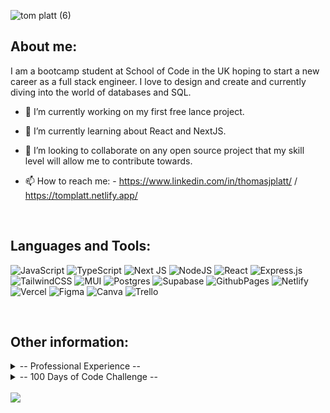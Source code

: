 ![tom platt (6)](https://github.com/tplatt92/tplatt92/assets/118260849/d96c68a2-cecc-4036-9e67-641c2fe6aa4a)

<h2>About me:</h2>
 I am a bootcamp student at School of Code in the UK hoping to start a new career as a full stack engineer. I love to design and create and currently diving into the world of databases and SQL. 

- 🔭 I’m currently working on my first free lance project.  
- 🌱 I’m currently learning about React and NextJS. 
- 👯 I’m looking to collaborate on any open source project that my skill level will allow me to contribute towards. 
- 📫 How to reach me: - https://www.linkedin.com/in/thomasjplatt/  /   https://tomplatt.netlify.app/

  
  <br>
<h2>Languages and Tools:</h2>

 ![JavaScript](https://img.shields.io/badge/javascript-%23323330.svg?style=for-the-badge&logo=javascript&logoColor=%23F7DF1E) ![TypeScript](https://img.shields.io/badge/typescript-%23007ACC.svg?style=for-the-badge&logo=typescript&logoColor=white)  ![Next JS](https://img.shields.io/badge/Next-black?style=for-the-badge&logo=next.js&logoColor=white) ![NodeJS](https://img.shields.io/badge/node.js-6DA55F?style=for-the-badge&logo=node.js&logoColor=white) ![React](https://img.shields.io/badge/react-%2320232a.svg?style=for-the-badge&logo=react&logoColor=%2361DAFB)  ![Express.js](https://img.shields.io/badge/express.js-%23404d59.svg?style=for-the-badge&logo=express&logoColor=%2361DAFB) ![TailwindCSS](https://img.shields.io/badge/tailwindcss-%2338B2AC.svg?style=for-the-badge&logo=tailwind-css&logoColor=white) ![MUI](https://img.shields.io/badge/MUI-%230081CB.svg?style=for-the-badge&logo=mui&logoColor=white) ![Postgres](https://img.shields.io/badge/postgres-%23316192.svg?style=for-the-badge&logo=postgresql&logoColor=white) ![Supabase](https://img.shields.io/badge/Supabase-3ECF8E?style=for-the-badge&logo=supabase&logoColor=white) ![GithubPages](https://img.shields.io/badge/github%20pages-121013?style=for-the-badge&logo=github&logoColor=white) ![Netlify](https://img.shields.io/badge/netlify-%23000000.svg?style=for-the-badge&logo=netlify&logoColor=#00C7B7) ![Vercel](https://img.shields.io/badge/vercel-%23000000.svg?style=for-the-badge&logo=vercel&logoColor=white) ![Figma](https://img.shields.io/badge/figma-%23F24E1E.svg?style=for-the-badge&logo=figma&logoColor=white) ![Canva](https://img.shields.io/badge/Canva-%2300C4CC.svg?style=for-the-badge&logo=Canva&logoColor=white) ![Trello](https://img.shields.io/badge/Trello-%23026AA7.svg?style=for-the-badge&logo=Trello&logoColor=white)




<br>


<h2>Other information:</h2>

<details>
 <summary>-- Professional Experience --</summary>
 <h2>School of Code Bootcamp</h2>
 
 Thanks to my immersive experience at the School of Code bootcamp, I am emerging with a robust skill set and a dynamic mindset. I've mastered cutting-edge programming languages like JavaScript and React, equipping me to tackle complex coding challenges with confidence. My problem-solving abilities have been honed through real-world projects, where I learned to be the architect of innovative solutions.

Collaboration and teamwork are second nature to me now, having worked closely with diverse, talented peers in an environment that fosters creativity and mutual support. I'm adept at agile methodologies, ensuring that I can adapt swiftly to evolving project requirements.

The bootcamp not only taught me technical prowess but also emphasized soft skills. I've become an effective communicator, able to translate intricate technical jargon into comprehensible ideas for clients and team members alike. I’ve also developed resilience and adaptability, essential traits in the ever-changing tech landscape.

In addition to these skills, the bootcamp instilled in me a passion for continuous learning. I understand the importance of staying updated with the latest technologies and industry trends. With my hands-on experience and dedication to growth, I am ready to contribute effectively to any tech-driven project or team.

<h2>Primary School Teacher</h2>

Drawing on my rich background as a dedicated primary school teacher with a decade of experience, I bring a unique set of skills and attributes to the world of software engineering.

My years in the classroom have honed my communication abilities, enabling me to convey complex ideas with clarity and precision. I have a proven track record of adapting teaching methods to cater to diverse learning styles, showcasing my ability to tailor solutions to meet specific needs—a skill invaluable in programming, where understanding user requirements is crucial.

Patience and perseverance are my hallmarks, virtues that have enabled me to guide young minds through challenges. In the realm of coding, this means I approach problem-solving with tenacity and a calm demeanor, critical for debugging and troubleshooting intricate software issues.

Collaboration is at the heart of effective teaching, and I have cultivated the art of teamwork. I've led diverse groups of students and colleagues toward common goals, fostering a supportive environment where ideas flourish. These collaborative skills are directly applicable to agile development methodologies, ensuring seamless integration within a software engineering team.

In a rapidly changing educational landscape, I've become adept at embracing new technologies and incorporating them into my teaching methods. This adaptability is a cornerstone in the tech industry, where staying current with programming languages and tools is vital.

Moreover, my role demanded strong organizational skills to manage multiple tasks, deadlines, and diverse student needs. This aptitude for organization directly translates into efficient project management, ensuring that software development projects are completed on time and within scope.

Above all, my passion for education has given me a love for learning. Transitioning to software engineering, I am not just armed with technical skills, but also with a growth mindset and the enthusiasm to continually explore and innovate. With my blend of pedagogical expertise and newfound technical acumen, I am poised to make a significant impact in the world of software engineering.

</details>
<details>
<summary>-- 100 Days of Code Challenge --</summary>
<br>
Day 1: Continued with module 5 on Scrimba's front end career path - creating a twitter clone. Looked at Data attributes, how to create an interactive like button with counter. 

Day 2: Continued with creating a very basic twitter clone. Explored conditional rendering of CSS and how initialise CSS styles using conditional statements in JavaScript. I created a like button which toggles a red heart, a retweet button which glows green when clicked and a reply button which renders the replies onto the page when clicked and hides them when clicked again. 

Day 3: Looked at UUID's and how to generate them using a CDN. Imported and implemented the CDNs use to the twitter clone app. Generated a new UUID for each new tweet. 

Day 4: Rendered new tweets onto the twitter clone feed. Adding a new object to the existing array and finished the styling of the app. I enjoyed this project overall and found it challenging. Understanding the logic behind adding the button interactivity was difficult and something I definitely need to explore further in the next solo project. 

Day 5: Started a solo project of a restaurant ordering app following a figma design. I rendered the HTML into the browser using JavaScript and created a function which adds a food item to an order which is rendered below. Started to implement a remove function but struggled with this. 

Day 6: Finished implementing the remove item function and allowed for the tracking of the total price of the order. Also styled the app to the figma specifications. Added payment modal to appear when complete order button is pressed and used a form input fields to display input information. 

Day 7: Dove deeper into some essential JavaScript concepts. Learnt about object destructuring which enables us to get properties from objects and store into variables. I learnt about the .map(), join() methods and arrow functions and applied them to a variety of different coding exercises. 

Day 8: Learnt about the .reduce() method and completed a challenge which utilised all the learning from the past 2 days. It allowed me to apply object destructuring, .map(), .join(), .reduce() and utilise arrow functions. I then started to learn about the use cases of the ternary operator '?' and used it to refactor examples of code that used if/else statements. 

Day 9: Recapped arrow functions and ternary operators. Completed challenges to gain muscle memory and familiary when writing with the new syntax. 

Day 10: Used Scrimba and learnt about short circuiting with OR (||) and AND (&&) in order to make more concise conditional statements. Completed challenges that allowed me to apply this. 

Day 11: Finished module 5 using common constructor functions such as date() as well as looking at how to create my own error() constructors to handle error messages within my code. Continued with FreeCodeCamps data structures and algorithms module and tried to apply the knowledge I have learnt to write some basic algorithmic scripts which I was successful with to varying degrees. Practicing my JS application is definitely something I need to ensure I consistently practice. 

Day 12: Started my day with some codewars challenges to continue my JS application then began Scrimba Module 6 on responsive design. Looked at relative units such as %, em, and rems and their various applications. 

Day 13: Signed up to LeetCode and its 30 days of JavaScript problem set. Completed several problems to enhance my understanding of how to approach different problems using JS. 

Day 14: Solved severeal problems on CodeWars using JavaScript. Moved on to 7kyu challenges and learnt about a few new methods to convert values into numbers: the unary operator (+) to turn a string into a number; the Number() and parseInt() methods which offer greater control when converting values into numbers; Math.sqrt(n) which finds the square root of a number; as well as applying previous learnt methods such as .map(), .join(), .split(), for loops and arrow functions. 

Day 15: First day of my School of Code bootcamp. We were introduced to the staff and the challenges that lay ahead, we looked at how to become effective learners and what daily practices to adopt in order to get the most out the bootcamp.

Day 16: Started my day recapping useful string methods, and playing around with them in my dev tools. Methods like .length, finding an integer [], .includes,  and .indexOf. During the second day of the bootcamp we looked at useful developer tools such as AI, git and github. 

Day 17: Day 3 of School of code bootcamp. Had an incredibly interesting talk from Ira Rainey: a senior software engineer at Microsoft. We learnt a lot about imposter syndrome and growth mindset. In the afternoon we experimented with differed tools such as draw.io to help us create effective plans for our code, working collaboratively with others to solve different problems using AGILE. 

Day 18: Day 4 of School of Code Bootcamp. We dove deeper into using AGILE and other methods such as LEAN and MVP. We then planned our first Hackathon which was to create an escape room game using scratch. We utilised tools such as draw.io to create flow diagrams in order to help us plan out the day and looked at project management tools on Github like milestones and issues. 

Day 19: Day 5 of School of Code Bootcamp. Our first hackathon creating an escape room game using scratch. We worked throughout the day to produce a working piece of software with three different rooms. We were very happy with what we produced and presented it back to our cohort reflecting on what went well, what we could improve next time and included a demo of our planning process and the game itself. 

Day 20: With our JavaScript fundamentals week coming up, I reviewed the basics of JavaScript including Primitive values, string methods, the Math Object and simple Boolean logic including conditionals and comparison operators.

Day 21: Continued to review JS fundamentals today I focused on the array and object data structures. I looked at how to access and add/remove data from them and reviewed some important array methods including: push(), pop(), shift(), unshift(), slice(), splice() and more. Tomorrow morning I will review different ways of looping and iterating over data.

Day 22: Reviewed different loop types and explored their strengths and weaknesses. When different loops are most useful. Week 2 began of the School of Code bootcamp where we met our new teams for the weeks and began the day with an engaging workshop on growth mindset. In the afternoon we looked at some JavaScript fundamentals and went through exerises to practice some of those basics. 

Day 23: Starting the morning recapping arrays and objects before the bootcamp began. During the days bootcamp we focused on looping and functions. We looked at while, for loops and then function basics and higher order functions. We took on several challenges culminating in creating a function that would add and withdraw money from a bank account and update the accounts total. Into the evening I completed some codewars challenges that utilised some array methods like reduce() and filter(). 

Day 24: Started the morning recapping object Methods and using the 'this' keyword. Then went into the bootcamp confident as we were focusing on arrays and how to utilise them when building applications. We build a quiz application which stored answers within an array and then used conditionals to check whether user input matched that answer, keeping tracking of the users total score and reporting it to them at then end. In the evening I completed a couple of code wars challenges including one 6 kata challenge which I was very satisfied with. 

Day 25: Our second Hackathon creating a rock,paper, scissors game. It was a super fun day where we created a working game of rock, paper, scissors and even managed to go above and beyond by manipulating the DOM to render it out which presented some challenges which we overcame for the most part. We definitely needed to continue to embed AGILE principles and get comfortable with that workflow and utilise githubs project management features more effectively. 

Day 26: Embedded some of the weekly concepts learned using the exorcism platform which has been very enjoyable. 

Day 27: Decided to start a portfolio project in order to build a central hub to display my projects. I completed the navbar and learnt about the css clamp feature to create responsive typography. 

Day 28: Completed the hero section of my personal portfolio that was responsive to different screen sizes. Started the third week of school of code confident, we looked at debugging and how to use the dev tools to help debug. We learnt about different error types and how we can use systematic processes to handle them. 

Day 29: Completed the skills section, responsive to different screen sizes. During the bootcamp we focused on using JS to manipulate the DOM. We looked at grabbing, creating, and modifying different elements on the page. 

Day 30: Completed codewars challenges and achieved the 5kyu rank! We focused on JavaScript events and how we can use eventListeners to create dynamic user interactions. We completed a series of challenges that utilised different events and other concepts that we had previously learnt in week two which was challenging but really rewarding. 

Day 31: We recapped how we can get information from arrays and objects but utilising data sets which include several levels of nesting. Once we achieved that we looked at external API's and get requests using fetch, async functions, promises and await. This was a challenging day for me and I found understanding promises difficult, I did some extra reading in the evening in preparation for the hackathon where we would have to create our own weather application using an external API. 

Day 32: Hackathon day went incredibly well and my team and I were very happy with what we managed to achieve. We create a fully functioning weather application which used an external weather API and rendered out the information onto a clean looking interface. Even after the day was over, I took it upon myself to hook up another geolocation API in order for users to be able to input a location and get the weather from that API. 

Day 33: Completed the bootcamps weekend task which was to use another API and render out some information that had been displayed. I teamed up with another bootcamper and we used a Pokemon API to create our very own working Pokedex application. Using a Pokedex template, we hooked the API up to different elements and successfully rendered out the information we wanted to the pokedex. We were incredibly happy with the results. 

Day 34: Spent some time looking at ways to create animations and interesting SVGs. In the evening I started learning about Nodejs and npm. 

Day 35: Refreshed our knowledge from the previous week on APIs and learned about the setTimeout and setInterval functions. We then created a working clock that was connecting to our locations real time. 

Day 36: We were introduced to Nodejs and initial set up. How to initialise a node project and install different packages. 

Day 37: Used nodejs to create CRUD functions that would form the basis of our API in the hackathon at the end of the week.

Day 38: Introduced to expressjs to create our own server which would call upon different CRUD functions depending on what type of request would be created.

Day 39: Hackathon day: We had to create our own API from scratch with crud functionality and different types of HTML requests. We were successful and managed to complete the task and even some stretch goals. We managed to hook the backend up to the front end using the cors package. We created a button which generated a random quote to the page using a get request that delivered an array of quotes and then selected one at random. 

Day 40: Weekend project was to create our own functioning API on our own, I created CRUD functionality for an API that processed user data. 

Day 41: Continued with the weekend project and managed not only to get each type of request working but connected it to the front end and manageed to build out a sleek design which could add and retrieve user data using query parameters. 

Day 42: Introduced to databases and why they are preferred to in situations over a JSON API. 

Day 43: Started to learn SQL and how to create SQL query strings. Really enjoyed learning the syntax as it reads like english. We used a resource called SQL bolt to learn the basics. 

Day 44: Continued with SQL bolt which taught us about more complex queries involving aggregate functions and then different table joins. Ended the day with a SQL murder mystery challenge which put our skills to the test.

Day 45: Learnt about using nodejs to extract data from our database through different route handlers. 

Day 46: Hackathon Friday. Our group worked so well together which meant for a stress free hackathon. We ensured that we completed it properly with everyone on the same page and no one being left behind. We managed to create our own SQL database with a CRUD functioning API and it worked without hiccups. Finished our destination section and introduced ourselves to scoll trigger animations. We managed to create stacking panels with a smooth scroll implemented and it looks fantastic. 

Day 47: Completed the crew section on our space tourism site which included another scroll trigger animation. This time we wanted the panels to slide horizontally and we managed to achieve this after some teething issues. Overall we are really happy with it. 

Day 48: Continued work on the space tourism site. Managed to get the technology page working and is now fully responsive. Just need to figure out a way to position the image and size it correctly.

Day 49: We were introduced to testing and had a guest lecture on the imoportance of Test Driven Development and the advantages of automated testing rather than manual tesing. At the end of the day I filtered through our space projects and pruned unneccessary pieces of code. 

Day 50: We learnt about Unit testing using vitest. I really enjoyed today as we got to put out JS skills into practice by writing an ever increasingly complex function. What was difficult was remembering to use Test Driven Development priciples and ensure that we write the test first before we write any code. Although this seemed counterintuitive, I can appreciate the power of it and will start incorporating it into my working practices. 

Day 51: Today we learnt about end to end testing looking at user flows and how we can test that they work as expected using Playwright. This was a really interesting tool that includes a useful GUI that shows you what your tests are doing. We looked at how to use different locators, actions and assertions. Started to learn react and began the react library course of FreeCodeCamp.

Day 52: Looked into API testing using a combination of different testing packages like vitest and supertest. It was really interesting to see how we could similate different requests and automate them rather than using thunderclient. Continued with the React course into the evening. 

Day 53: Complete the hackathon which included building out a string of tests for an API as well as an end to end test for a user flow. This was the most difficult hackathon yet but we came out the other side smiling and had such a fun time. 

Day 54: Created a plan for our next project which we will use a variety of new technologies. This is a free lance portfolio projects for a business that will utilise the website. This is a collaborative project with a fellow bootcamper and being led by an experience software engineer. I am so excited to be a part of this project and learning about React development. 

Day 55: Learnt all about props in React and how to pass props down from parents to child components. This culminated in making a small travel journal app which rendered data passed in as props to a card component. 

Day 56: Learnt about Product and Agile teams in great detail and how companies think they are agile but they aren't truly. I can see the value of product teams and how empowering engineers and including them in the whole process is invaluable. 

Day 57: Conducted our own user research to determine what whether bootcampers experienced imposter syndrome and why they might feel this way. We created our own survey and then user personnas, finally some solution ideation. 

Day 58: After looking at the user experience we then had a day of focusing on UI design. We created a UI in figma for the solution to our problem from the previous day. We created low and high fidelity wireframes for each section of our application. 

Day 59: Hackathon day 1: our copycat challenge was to create the BBC sport website. We decided to go from top to bottom ensuring that each section was how we wanted it to be before moving onto the next one. We managed to get both navigation bars and the main news content completed.

Day 60: Hackathon day 2: we completed socials and both footer sections of the page and fine tuned some of our spacing. We then looked at interactivity, created live animations, active animations and even a functioning mobile navigation bar. 

Day 61: Started Scrimbas introducton to TypeScript course, learnt about primitive types and their use cases within typescript. 

Day 62: Continued with the TypeScript course. Focusing on structural types. 

Day 63: Midterm project week kicked off. Met our teams, created a team manifesto and completed problem ideation for the week ahead. Decided to focus on the problem that bootcampers had when networking and organising events. Completed some user research and started user stories. 

Day 64: Continued with user stories and completed our UI design and created a Kanban board for tasks to approach the build tomorrow. 

Day 65: Split into frontend and backend teams and collaboarated incredibly well, we tried to work in an agile way implementing one feature at a time and reviewing each feature together. We were able to reach our MVP after day one, day two we will be able to work on our stretch goals. 

Day 66: Continued with our build and managed to complete some challenging stretch goals. We managed to create live patch requests that would be reflected both in the DOM display and reflect in the database. 

Day 67: Demo day went very well. We created a cohesive presentation that told our story and were able to demo what we had built to multiple industry professionals. It was incredibly rewarding to get the constructive feedback from the judges to take into our next project. 

Day 68: Read about react router and custom hooks. 

Day 69: Completed my personal portfolio and solved grid issues, also fixed issues with the contact form and deployed it to netlify! In a private react project managed to create a navbar than renders conditionally, it was such a dopamine rush when we saw it change on the screen. We were so overjoyed.

Day 70: Reflections on the previous week then did a learning audit from the previous 8 weeks. Wanted to go over APIs and started the API module on Scrimba. Similar to the previous day we implemented a search bar to filter the feed live as we type. This was a real headscratcher but again incredibly rewarding once we managed to complete it. 

Day 71: Continued with Scrimba's API course. Learnt about pure promise syntax and recapped on using fetch. Completed several codewars challenges. 

Day 72: Completed more codewars challenges and looked at different tools to deploy our applications. We utilised render to deploy the backend and vercel to deploy the frontend and edited our application to fetch the data from the hosted URL. 

Day 73: Spend the day gaining surface knowledge of AWS and completed AWS cloud quest. I am 2/3 of the way to completed the Cloud Pracitioner certification and hope to complete it soon. It was quite overwhelming to see how vast AWS is but interesting nontheless. Completed filter functions on a private React project and fine tuned a search function. Edited folder structure and cleaned up the codebase.

Day 74: Completed a hackathon where we were given a day to complete a full stack application of three choices. We decided that we would do a personal budgeting application. I got to work on the backend this time as I wanted to put myself out of my comfort zone and really enjoyed myself. There were a few debugging issues with the odd rogue comma or semi-colon destroying the SQL commands, but we got there in the end. Overall we were happy with what we managed to get done, able to display transactions fetched from a DB as well as functionality to add a new transaction. 

Day 75: Spend the day completing codewars challenges, felt like a nice break doing a lot of work on projects and was great to refresh the fundamentals.

Day 76: Created a graphQL CMS for the React project. We hooked it up to and successfully fetched the content from the CMS will little trouble. It was great to get some practice with the useEffect hook. Hygraph is a really easy to use and intuitive tool for content management. It made everything very simple. 

Day 77: React week was finally here! We got an introduction to how to think like a react developer, looking at imperative vs declarative code. We looked at how to install React and set it up using create react app and vite. I was really looking forward to this week as I had put so much work into learning React in the weeks prior, so was hoping that it would pay dividens. 

Day 78: We were tasked with building a basic flashcard application with 5 different components. We were told on day one tha we just needed to render out the look and feel of the page rather than the functionality. We decided amongst our group that we wanted to try tailwind CSS along with this and it was a breeze. I personally really enjoyed the way tailwind worked and how easy it made styling content on the page. I have a good handle on css so found the transition easy with a little help from a cheatsheet and intellisense.

Day 79: We created the functionality of the application and were introduced to props and state. This is were my previous work really came into its own. State and props were difficult concepts to get down but since I had practiced it I was able to problem solve my way around managing state and being able to pass state as probs between components so flashcard could change from question to answer, as well as being able to create and delete a new flashcard. I really enjoyed this challenge and it made me feel confident when I was able to clearly explain these concepts to my team. 

Day 80: Continued with the days previous challenge and completed several stretch goals. I created a filter bar to filter the flashcards by difficulty. I also enabled the ability to edit the content of each flashcard with an edit button. 

Day 81: Hackathon - Our challenge was to create an SPA using react. Our only objectives were to render out some data onto the page and manipulate that data in some way. We chose to create a blogging app to log our 100 day of code. We utilised Tailwind in order to style out the application which we found much easier to deal with. Overall it was a successful day, we worked really well together as a team and produced an application tha allowed for the creation and deletion of a blog onto a feed. 

Day 82: Added more to the blogging app including a filter bar which sorted the blogs based upon their subject matter. I also added the ability to like a blog post. 

Day 83: Added the ability to click into a particular blog from the feed to detail its contenxt. 

Day 84: useEffect - useEffect was a hook that I will admit that I did struggle to get the grasp of. It hurt my brain when trying to think of what dependencies the effect relied upon and when it should re-run. It is something I definitely need to go over but we managed to successfully fetch data from an API using useEffect and render it to the page. 

Day 86: useContext / custom hooks - After experiencing the frustrations of prop drilling in my own projects. It was interesting to learn about useContext in order to share values across the whole codebase. It was also interesting to hear that it is not uncommon to see prop drilling of up to 10 components deep (a no from me). Using custom hooks would also become incredibly useful when extracting complex logic that is making components difficult to read. 

Day 87: Component testing with jest - We were taken back to week 6 when we first learnt how to write unit tests using Vitest. We would this time be testing components using Jest and it was good to go over familiar concepts and learn how to apply them with a different technology. We tested for different values and managed to get onto testing whether functions were called. 

Day 88: Hackathon NextJS - We were tasked in groups of 6 to create an application using a technology that we had never used before: NextJS. We were given two days to learn and demonstrate the features of NextJS in an application of our choice. We decided upon creating a ticketing application for bootcampers to ask for help when they needed it. We also decided on implementing NextJS powerful server side rendering, image and font optimizaion, file based routing system and loading state pages. We learnt through reading the NextJS documentation and suplemented those learnings with videos on youtube, pausing to ask qualifying questions when needed. We also made a thorough plan: wireframing and breaking down tasks for the build tomorrow. 

Day 89: Hackathon Continued - We split into two different teams and worked on different components within the application, we moved around teams throughout the day to ensure that everyone had a good understanding of the whole codebase. We met regularly throughout the day to give updates on progress and test integration. We then presented at the end of the day managing to achieve a really nicely designed and functioning MVP. If we had more time, adding authetication would have been something that would have been great to try out. 

Day 90: Made plans to migrate a site that we had created in React to NextJs.

Day 91: Prepared for the week ahead and watched some videos on cryptographic hashing functions. I learnt that they are purposely slow functions that are impossible to invert. They take in an input and scramble it to create a completely unique value that is unrecognisable from the input. It is important to note that the same input must result in the same hashed value. Extra layers of security can be added by adding a SALT to the passwork before it is hashed. A salt is a random string of letters added to the password to ensure it is unique. 

Day 92: Authentication and authorizaion. We learnt the differences between the two. Authentication is the process of verifying who a user is and authorizaion determines what a user has access to. We looked into token and session based authentication. In the evening I looked into Auth0 and implemented it into a sample application including single sign on using google and socials.

Day 93: Learnt about an authentication tool named Supabase and implemented authentication into a simple application. We looked at authorization policies and created different policies to give users access to different parts of our data. For instance we allowed users to view the data but not update, edit or delete it. 

Day 94: Started to learn about Typescript in the morning and looked over what strictly typed languages allow us to do. On larger projects I can definitely see the benefit of using typescript, it provides extra assurance that the written code will only be used as intended, adding a extra level of security. It is definitely something I will be looking to implement with our frinal projects coming up. In the aftenoon we were introduced to our final project teams. We created a manifesto and generated some final project ideas. 

Day 95: Continued with typescript and completed a workshop. We had to change a JS application into TypeScript which I found useful. We also created a very simple typescript application, again I found it useful as it forced me to really think about the functions I was writing and helped me to understand it to a greater extent. 




</details>

<br>
<img src="https://www.codewars.com/users/tplatt92/badges/large">

